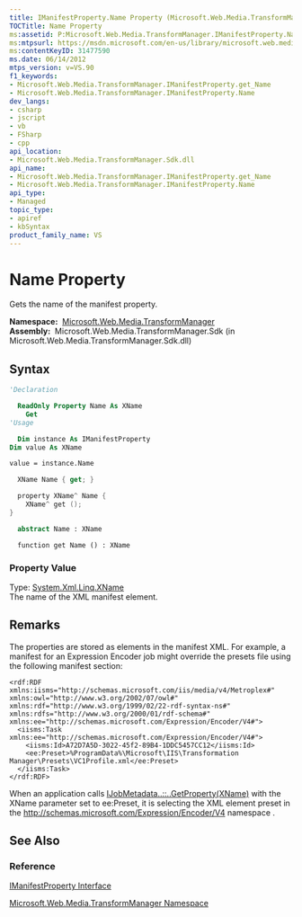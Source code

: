 ```yaml
---
title: IManifestProperty.Name Property (Microsoft.Web.Media.TransformManager)
TOCTitle: Name Property
ms:assetid: P:Microsoft.Web.Media.TransformManager.IManifestProperty.Name
ms:mtpsurl: https://msdn.microsoft.com/en-us/library/microsoft.web.media.transformmanager.imanifestproperty.name(v=VS.90)
ms:contentKeyID: 31477590
ms.date: 06/14/2012
mtps_version: v=VS.90
f1_keywords:
- Microsoft.Web.Media.TransformManager.IManifestProperty.get_Name
- Microsoft.Web.Media.TransformManager.IManifestProperty.Name
dev_langs:
- csharp
- jscript
- vb
- FSharp
- cpp
api_location:
- Microsoft.Web.Media.TransformManager.Sdk.dll
api_name:
- Microsoft.Web.Media.TransformManager.IManifestProperty.get_Name
- Microsoft.Web.Media.TransformManager.IManifestProperty.Name
api_type:
- Managed
topic_type:
- apiref
- kbSyntax
product_family_name: VS
---
```


# Name Property

Gets the name of the manifest property.

**Namespace:**  [Microsoft.Web.Media.TransformManager](microsoft-web-media-transformmanager-namespace.md)  
**Assembly:**  Microsoft.Web.Media.TransformManager.Sdk (in Microsoft.Web.Media.TransformManager.Sdk.dll)

## Syntax

```vb
'Declaration

  ReadOnly Property Name As XName
    Get
'Usage

  Dim instance As IManifestProperty
Dim value As XName

value = instance.Name
```

```csharp
  XName Name { get; }
```

```cpp
  property XName^ Name {
    XName^ get ();
}
```

``` fsharp
  abstract Name : XName
```

```jscript
  function get Name () : XName
```

### Property Value

Type: [System.Xml.Linq.XName](https://msdn.microsoft.com/library/bb347810)  
The name of the XML manifest element.  

## Remarks

The properties are stored as elements in the manifest XML. For example, a manifest for an Expression Encoder job might override the presets file using the following manifest section:

    <rdf:RDF xmlns:iisms="http://schemas.microsoft.com/iis/media/v4/Metroplex#" xmlns:owl="http://www.w3.org/2002/07/owl#" xmlns:rdf="http://www.w3.org/1999/02/22-rdf-syntax-ns#" xmlns:rdfs="http://www.w3.org/2000/01/rdf-schema#" xmlns:ee="http://schemas.microsoft.com/Expression/Encoder/V4#">
      <iisms:Task xmlns:ee="http://schemas.microsoft.com/Expression/Encoder/V4#">
        <iisms:Id>A72D7A5D-3022-45f2-89B4-1DDC5457CC12</iisms:Id>
        <ee:Preset>%ProgramData%\Microsoft\IIS\Transformation Manager\Presets\VC1Profile.xml</ee:Preset>
      </iisms:Task>
    </rdf:RDF>

When an application calls [IJobMetadata..::..GetProperty(XName)](ijobmetadata-getproperty-method-microsoft-web-media-transformmanager.md) with the XName parameter set to ee:Preset, it is selecting the XML element preset in the http://schemas.microsoft.com/Expression/Encoder/V4 namespace .

## See Also

### Reference

[IManifestProperty Interface](imanifestproperty-interface-microsoft-web-media-transformmanager.md)

[Microsoft.Web.Media.TransformManager Namespace](microsoft-web-media-transformmanager-namespace.md)

